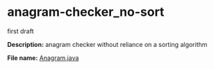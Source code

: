 # anagram-checker_no-sort
first draft

**Description:** anagram checker without reliance on a sorting algorithm

**File name:** [Anagram.java](Anagram.java)
